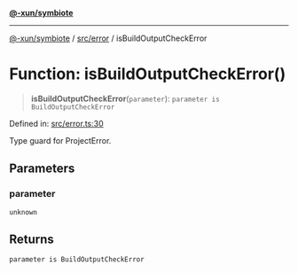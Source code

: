 [**@-xun/symbiote**](../../../README.md)

***

[@-xun/symbiote](../../../README.md) / [src/error](../README.md) / isBuildOutputCheckError

# Function: isBuildOutputCheckError()

> **isBuildOutputCheckError**(`parameter`): `parameter is BuildOutputCheckError`

Defined in: [src/error.ts:30](https://github.com/Xunnamius/symbiote/blob/2e287e33709b516a0ca83d4aca24e98dc1018688/src/error.ts#L30)

Type guard for ProjectError.

## Parameters

### parameter

`unknown`

## Returns

`parameter is BuildOutputCheckError`
